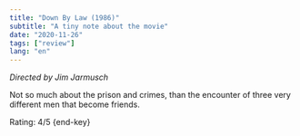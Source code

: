 ```yaml
---
title: "Down By Law (1986)"
subtitle: "A tiny note about the movie"
date: "2020-11-26"
tags: ["review"]
lang: "en"
---
```


_Directed by Jim Jarmusch_

Not so much about the prison and crimes, than the encounter of three very different men that become friends.

Rating: 4/5 {end-key}
